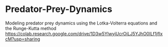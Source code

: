 # Predator-Prey-Dynamics
Modeling predator prey dynamics using the Lotka-Volterra equations and the Runge-Kutta method
https://colab.research.google.com/drive/1D3w5YlwyjUcrOiLJ5YJhO0ILf1jfIxcM?usp=sharing
